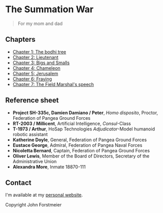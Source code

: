 # The Summation War

> For my mom and dad

## Chapters

* [Chapter 1: The bodhi tree](https://forstmeier.github.io/books/the-summation-war/chapter-1-the-bodhi-tree.html)
* [Chapter 2: Lieutenant](https://forstmeier.github.io/books/the-summation-war/chapter-2-lieutenant.html)
* [Chapter 3: Bigs and Smalls](https://forstmeier.github.io/books/the-summation-war/chapter-3-bigs-and-smalls.html)
* [Chapter 4: Chameleon](https://forstmeier.github.io/books/the-summation-war/chapter-4-chameleon.html)
* [Chapter 5: Jerusalem](https://forstmeier.github.io/books/the-summation-war/chapter-5-jerusalem.html)
* [Chapter 6: Fraying](https://forstmeier.github.io/books/the-summation-war/chapter-6-fraying.html)
* [Chapter 7: The Field Marshal's speech](https://forstmeier.github.io/books/the-summation-war/chapter-7-the-field-marshals-speech.html)

## Reference sheet

* **Project SH-335c, Damien Damiano / Peter**, _Homo disposito_, Proctor, Federation of Pangea Ground Forces
* **RT-2003 / Millicent**, Artificial Intelligence, _Consul_-Class
* **T-1973 / Arthur**, HoSap Technologies _Adjudicator_-Model humanoid robotic assistant
* **Katherine Doyle**, General, Federation of Pangea Ground Forces
* **Eustace George**, Admiral, Federation of Pangea Naval Forces
* **Nicoletta Bernard**, Captain, Federation of Pangea Ground Forces
* **Oliver Lewis**, Member of the Board of Directors, Secretary of the Administrative Union
* **Alexandra More**, Inmate 18870-111

## Contact

I'm available at my [personal website](https://forstmeier.github.io/).

Copyright <script type="text/javascript">document.write(new Date().getFullYear());</script> John Forstmeier
